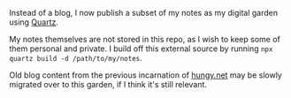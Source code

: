 Instead of a blog, I now publish a subset of my notes as my digital garden using [Quartz](https://quartz.jzhao.xyz/).

My notes themselves are not stored in this repo, as I wish to keep some of them personal and private. I build off this external source by running `npx quartz build -d /path/to/my/notes`.

Old blog content from the previous incarnation of [hungy.net](https://hungyi.net) may be slowly migrated over to this garden, if I think it's still relevant.
